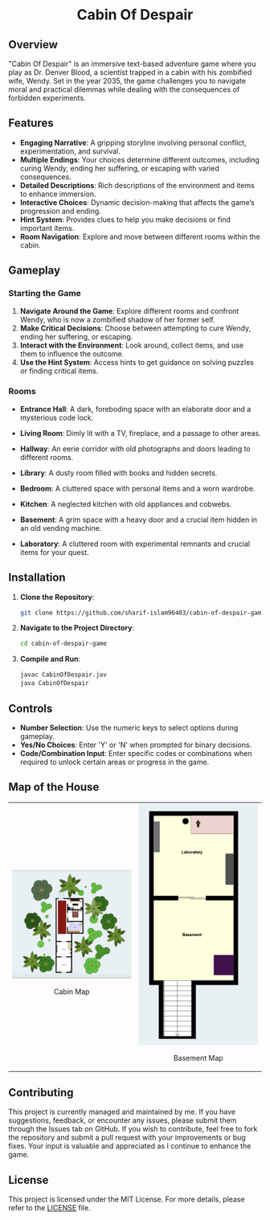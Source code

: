 <h1 align="center">Cabin Of Despair</h1>

## Overview

"Cabin Of Despair" is an immersive text-based adventure game where you play as Dr. Denver Blood, a scientist trapped in a cabin with his zombified wife, Wendy. Set in the year 2035, the game challenges you to navigate moral and practical dilemmas while dealing with the consequences of forbidden experiments.

## Features

- **Engaging Narrative**: A gripping storyline involving personal conflict, experimentation, and survival.
- **Multiple Endings**: Your choices determine different outcomes, including curing Wendy, ending her suffering, or escaping with varied consequences.
- **Detailed Descriptions**: Rich descriptions of the environment and items to enhance immersion.
- **Interactive Choices**: Dynamic decision-making that affects the game’s progression and ending.
- **Hint System**: Provides clues to help you make decisions or find important items.
- **Room Navigation**: Explore and move between different rooms within the cabin.

## Gameplay

### Starting the Game

1. **Navigate Around the Game**: Explore different rooms and confront Wendy, who is now a zombified shadow of her former self.
2. **Make Critical Decisions**: Choose between attempting to cure Wendy, ending her suffering, or escaping.
3. **Interact with the Environment**: Look around, collect items, and use them to influence the outcome.
4. **Use the Hint System**: Access hints to get guidance on solving puzzles or finding critical items.

### Rooms

- **Entrance Hall**: A dark, foreboding space with an elaborate door and a mysterious code lock.

- **Living Room**: Dimly lit with a TV, fireplace, and a passage to other areas.

- **Hallway**: An eerie corridor with old photographs and doors leading to different rooms.

- **Library**: A dusty room filled with books and hidden secrets.

- **Bedroom**: A cluttered space with personal items and a worn wardrobe.

- **Kitchen**: A neglected kitchen with old appliances and cobwebs.

- **Basement**: A grim space with a heavy door and a crucial item hidden in an old vending machine.

- **Laboratory**: A cluttered room with experimental remnants and crucial items for your quest.

## Installation

1. **Clone the Repository**:
   ```sh
   git clone https://github.com/sharif-islam96403/cabin-of-despair-game.git
   ```

2. **Navigate to the Project Directory**:
   ```sh
   cd cabin-of-despair-game
   ```

3. **Compile and Run**:
   ```sh
   javac CabinOfDespair.jav
   java CabinOfDespair
   ```

## Controls

- **Number Selection**: Use the numeric keys to select options during gameplay.
- **Yes/No Choices**: Enter 'Y' or 'N' when prompted for binary decisions.
- **Code/Combination Input**: Enter specific codes or combinations when required to unlock certain areas or progress in the game.

## Map of the House

<table style="width: 100%;">
  <tr>
    <td style="width: 50%; text-align: center;">
      <img src="/assets/Cabin_Map.png" alt="Cabin Map" style="width: 100%; height: auto;"/>
      <p>Cabin Map</p>
    </td>
    <td style="width: 50%; text-align: center;">
      <img src="/assets/Basement_map.png" alt="Basement Map" style="width: 100%; height: auto;"/>
      <p>Basement Map</p>
    </td>
  </tr>
</table>


## Contributing

This project is currently managed and maintained by me. If you have suggestions, feedback, or encounter any issues, please submit them through the Issues tab on GitHub. If you wish to contribute, feel free to fork the repository and submit a pull request with your improvements or bug fixes. Your input is valuable and appreciated as I continue to enhance the game.

## License

This project is licensed under the MIT License. For more details, please refer to the [LICENSE](/LICENSE) file.

